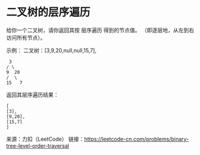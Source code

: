 # 二叉树的层序遍历

给你一个二叉树，请你返回其按 层序遍历 得到的节点值。 （即逐层地，从左到右访问所有节点）。

示例：
二叉树：[3,9,20,null,null,15,7],

```text
 3
/ \
9  20
/  \
15   7
```
返回其层序遍历结果：
```text
[
[3],
[9,20],
[15,7]
]
```

来源：力扣（LeetCode）
链接：https://leetcode-cn.com/problems/binary-tree-level-order-traversal
